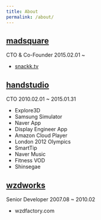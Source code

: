 ```yaml
---
title: About
permalink: /about/
---
```


<p class="lead"><a href="https://github/egg-" title="My Github"><i class="fa fa-github-square"></i></a></p>

## [madsquare](http://madsquare.net)

CTO & Co-Founder 2015.02.01 ~

* [snackk.tv](http://snackk.tv)

## [handstudio](http://handstudio.net)

CTO 2010.02.01 ~ 2015.01.31

* Explore3D
* Samsung Simulator
* Naver App
* Display Engineer App
* Amazon Cloud Player
* London 2012 Olympics
* SmartTip
* Naver Music
* Fitness VOD
* Shinsegae

## [wzdworks](http://wzdworks.com)

Senior Developer 2007.08 ~ 2010.02

* wzdfactory.com
